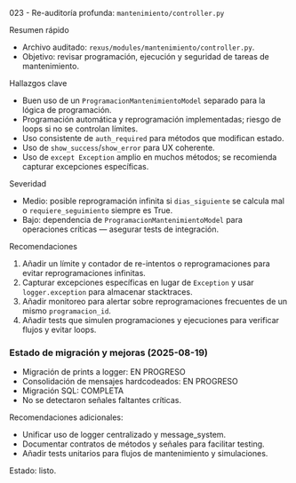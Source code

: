 023 - Re-auditoría profunda: `mantenimiento/controller.py`

Resumen rápido
- Archivo auditado: `rexus/modules/mantenimiento/controller.py`.
- Objetivo: revisar programación, ejecución y seguridad de tareas de mantenimiento.

Hallazgos clave
- Buen uso de un `ProgramacionMantenimientoModel` separado para la lógica de programación.
- Programación automática y reprogramación implementadas; riesgo de loops si no se controlan límites.
- Uso consistente de `auth_required` para métodos que modifican estado.
- Uso de `show_success`/`show_error` para UX coherente.
- Uso de `except Exception` amplio en muchos métodos; se recomienda capturar excepciones específicas.

Severidad
- Medio: posible reprogramación infinita si `dias_siguiente` se calcula mal o `requiere_seguimiento` siempre es True.
- Bajo: dependencia de `ProgramacionMantenimientoModel` para operaciones críticas — asegurar tests de integración.

Recomendaciones
1. Añadir un límite y contador de re-intentos o reprogramaciones para evitar reprogramaciones infinitas.
2. Capturar excepciones específicas en lugar de `Exception` y usar `logger.exception` para almacenar stacktraces.
3. Añadir monitoreo para alertar sobre reprogramaciones frecuentes de un mismo `programacion_id`.
4. Añadir tests que simulen programaciones y ejecuciones para verificar flujos y evitar loops.

### Estado de migración y mejoras (2025-08-19)
- Migración de prints a logger: EN PROGRESO
- Consolidación de mensajes hardcodeados: EN PROGRESO
- Migración SQL: COMPLETA
- No se detectaron señales faltantes críticas.

Recomendaciones adicionales:
- Unificar uso de logger centralizado y message_system.
- Documentar contratos de métodos y señales para facilitar testing.
- Añadir tests unitarios para flujos de mantenimiento y simulaciones.

Estado: listo.
